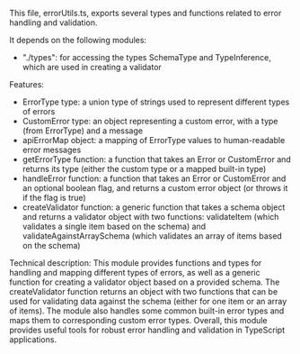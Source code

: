 This file, errorUtils.ts, exports several types and functions related to error handling and validation. 

It depends on the following modules:
- "./types": for accessing the types SchemaType and TypeInference, which are used in creating a validator

Features:
- ErrorType type: a union type of strings used to represent different types of errors
- CustomError type: an object representing a custom error, with a type (from ErrorType) and a message
- apiErrorMap object: a mapping of ErrorType values to human-readable error messages
- getErrorType function: a function that takes an Error or CustomError and returns its type (either the custom type or a mapped built-in type)
- handleError function: a function that takes an Error or CustomError and an optional boolean flag, and returns a custom error object (or throws it if the flag is true)
- createValidator function: a generic function that takes a schema object and returns a validator object with two functions: validateItem (which validates a single item based on the schema) and validateAgainstArraySchema (which validates an array of items based on the schema)

Technical description:
This module provides functions and types for handling and mapping different types of errors, as well as a generic function for creating a validator object based on a provided schema. The createValidator function returns an object with two functions that can be used for validating data against the schema (either for one item or an array of items). The module also handles some common built-in error types and maps them to corresponding custom error types. Overall, this module provides useful tools for robust error handling and validation in TypeScript applications.